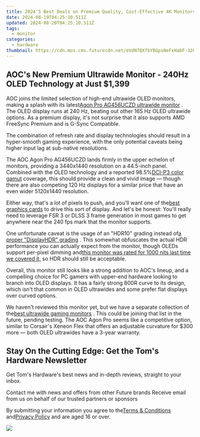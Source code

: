 ```yaml
---
title: 2024'S Best Deals on Premium Quality, Cost-Effective 4K Monitors
date: 2024-08-19T04:25:10.511Z
updated: 2024-08-20T04:25:10.511Z
tags:
  - monitor
categories:
  - hardware
thumbnail: https://cdn.mos.cms.futurecdn.net/eVdN7QXfbYBGpsNeFxHabF-320-80.jpg
---
```


## AOC's New Premium Ultrawide Monitor - 240Hz OLED Technology at Just $1,399

AOC joins the limited selection of high-end ultrawide OLED monitors, making a splash with its latest[Agon Pro AG456UCZD ultrawide monitor](https://target.georiot.com/Proxy.ashx?tsid=45723&GR%5FURL=https%3A%2F%2Famazon.com%2Fdp%2FB0CVMXV5VS%3Ftag%3Dhawk-future-20%26ascsubtag%3Dtomshardware-us-9548542271738499659-20) . The OLED display runs at 240 Hz, beating out other 165 Hz OLED ultrawide options. As a premium display, it's not surprise that it also supports AMD FreeSync Premium and is G-Sync Compatible.  
  
 The combination of refresh rate and display technologies should result in a hyper-smooth gaming experience, with the only potential caveats being higher input lag at sub-native resolutions.  
  
 The AOC Agon Pro AG456UCZD lands firmly in the upper echelon of monitors, providing a 3440x1440 resolution on a 44.5-inch panel. Combined with the OLED technology and a reported 98.5%[DCI-P3 color gamut](https://tools.techidaily.com) coverage, this should provide a clean and vivid image — though there are also competing 120 Hz displays for a similar price that have an even wider 5120x1440 resolution.  
  
 Either way, that's a lot of pixels to push, and you'll want one of the[best graphics cards](https://tools.techidaily.com) to drive this sort of display. And let's be honest: You'll really need to leverage FSR 3 or DLSS 3 frame generation in most games to get anywhere near the 240 fps mark that the monitor supports.  
  
 One unfortunate caveat is the usage of an "HDR10" grading instead of[a proper "DisplayHDR" grading](https://tools.techidaily.com) . This somewhat obfuscates the actual HDR performance you can actually expect from the monitor, though OLEDs support per-pixel dimming and[this monitor was rated for 1000 nits last time we covered it,](https://tools.techidaily.com) so HDR should still be acceptable.

 Overall, this monitor still looks like a strong addition to AOC's lineup, and a compelling choice for PC gamers with upper-end hardware looking to branch into OLED displays. It has a fairly strong 800R curve to its design, which isn't that common in OLED ultrawides and some prefer flat displays over curved options.  
  
 We haven't reviewed this monitor yet, but we have a separate collection of the[best ultrawide gaming monitors](https://tools.techidaily.com) . This could be joining that list in the future, pending testing. The AOC Agon Pro seems like a competitive option, similar to Corsair's Xeneon Flex that offers an adjustable curvature for $300 more — both OLED ultrawides have a 3-year warranty.

## Stay On the Cutting Edge: Get the Tom's Hardware Newsletter

 Get Tom's Hardware's best news and in-depth reviews, straight to your inbox.

 Contact me with news and offers from other Future brands  Receive email from us on behalf of our trusted partners or sponsors

 By submitting your information you agree to the[Terms & Conditions](https://futureplc.com/terms-conditions/) and[Privacy Policy](https://futureplc.com/privacy-policy/) and are aged 16 or over.

<ins class="adsbygoogle"
     style="display:block"
     data-ad-format="autorelaxed"
     data-ad-client="ca-pub-7571918770474297"
     data-ad-slot="1223367746"></ins>



<ins class="adsbygoogle"
     style="display:block"
     data-ad-client="ca-pub-7571918770474297"
     data-ad-slot="8358498916"
     data-ad-format="auto"
     data-full-width-responsive="true"></ins>



<!-- affiliate ads begin -->
<a href="https://secure.2checkout.com/order/checkout.php?PRODS=35038891&QTY=1&AFFILIATE=108875&CART=1"><img src="https://www.dupinout.com/wp-content/uploads/2021/12/DupInOut-New-Duplicate-Scan-Tab.png" border="0"></a>
<!-- affiliate ads end -->